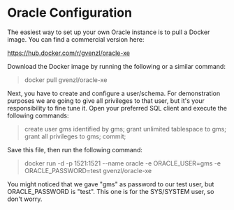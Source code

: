 # Oracle Configuration

The easiest way to set up your own Oracle instance is to pull a Docker image. You can find a commercial version  here: 

https://hub.docker.com/r/gvenzl/oracle-xe 

Download the Docker image by running the following or a similar command:

> docker pull gvenzl/oracle-xe

Next, you have to create and configure a user/schema. For demonstration purposes we are going to give all privileges to that user, but it's your responsibility to fine tune it. Open your preferred SQL client and execute the following commands:

> create user gms identified by gms;
> grant unlimited tablespace to gms;
> grant all privileges to gms;
> commit;

Save this file, then run the following command:

> docker run -d -p 1521:1521 --name oracle -e ORACLE_USER=gms -e ORACLE_PASSWORD=test gvenzl/oracle-xe

You might noticed that we gave "gms" as password to our test user, but ORACLE_PASSWORD is "test". This one is for the SYS/SYSTEM user, so don't worry.
